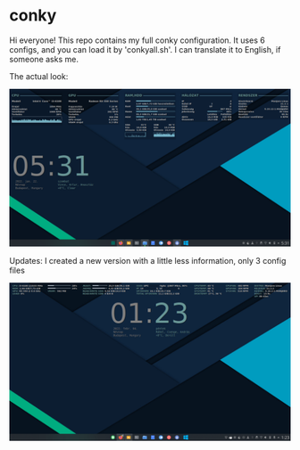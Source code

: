 # conky
Hi everyone! This repo contains my full conky configuration. It uses 6 configs, and you can load it by 'conkyall.sh'.
I can translate it to English, if someone asks me.

The actual look:

![alt text](https://github.com/pgabi1994/conky/blob/main/sc.png)

Updates:
I created a new version with a little less information, only 3 config files

![alt text](https://github.com/pgabi1994/conky/blob/main/topbar.jpg)
